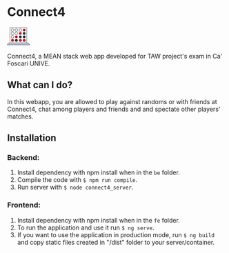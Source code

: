 # Connect4 
![Connect4 logo](https://github.com/faccimatteo/Connect4/blob/main/logo/connect4_logo.png)

Connect4, a MEAN stack web app developed for TAW project's exam in Ca' Foscari UNIVE.

## What can I do? 
In this webapp, you are allowed to play against randoms or with friends at Connect4, chat among players and friends and and spectate other players' matches.

## Installation 

### Backend:

1. Install dependency with npm install when in the `be` folder.
2. Compile the code with `$ npm run compile`.
3. Run server with `$ node connect4_server`.

### Frontend: 

1. Install dependency with npm install when in the `fe` folder.
2. To run the application and use it run `$ ng serve`.
3. If you want to use the application in production mode, run `$ ng build` and copy static files created in "/dist" folder to your server/container.
